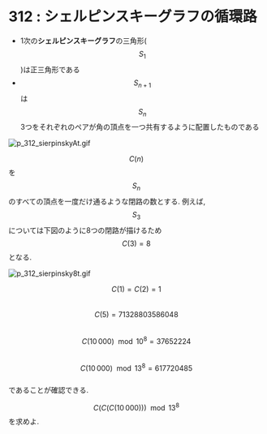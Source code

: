 # 312 : シェルピンスキーグラフの循環路

* 1次の**シェルピンスキーグラフ**の三角形\($$S_1$$\)は正三角形である
* $$S_{n+1}$$は$$S_n$$3つをそれぞれのペアが角の頂点を一つ共有するように配置したものである

![p\_312\_sierpinskyAt.gif](https://web.archive.org/web/20161030030343im_/http://projecteuler.net/project/images/p_312_sierpinskyAt.gif)

$$C(n)$$を$$S_n$$のすべての頂点を一度だけ通るような閉路の数とする. 例えば,$$S_3$$については下図のように8つの閉路が描けるため$$C(3) = 8$$となる.

![p\_312\_sierpinsky8t.gif](https://web.archive.org/web/20161030030343im_/http://projecteuler.net/project/images/p_312_sierpinsky8t.gif)

$$C(1) = C(2) = 1$$  
$$C(5) = 71328803586048$$  
$$C(10\,000) \mod 10^8 = 37652224$$  
$$C(10\, 000) \mod 13^8 = 617720485$$  
であることが確認できる.

$$C(C(C(10\, 000))) \mod 13^8$$を求めよ.

